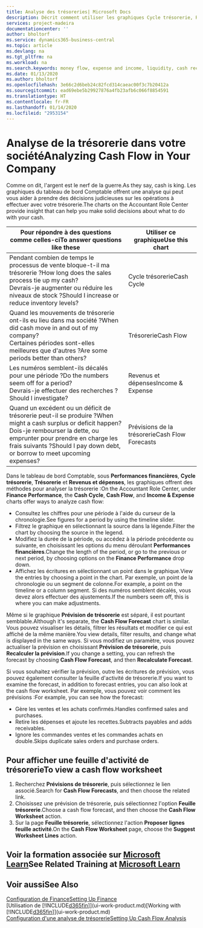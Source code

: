 ```yaml
---
title: Analyse des trésoreries| Microsoft Docs
description: Décrit comment utiliser les graphiques Cycle trésorerie, Revenus et dépenses, Trésorerie et Prévision de trésorerie pour analyser les flux de trésorerie passés et futurs, entrants et sortants de votre société.
services: project-madeira
documentationcenter: ''
author: bholtorf
ms.service: dynamics365-business-central
ms.topic: article
ms.devlang: na
ms.tgt_pltfrm: na
ms.workload: na
ms.search.keywords: money flow, expense and income, liquidity, cash receipts minus cash payments, Cartera
ms.date: 01/13/2020
ms.author: bholtorf
ms.openlocfilehash: 3e66c2d6beb24c82fcd314caeac00f3c7b20412a
ms.sourcegitcommit: ead69ebe5b29927876a4fb23afb6c066f8854591
ms.translationtype: HT
ms.contentlocale: fr-FR
ms.lasthandoff: 01/14/2020
ms.locfileid: "2953154"
---
```

# <a name="analyzing-cash-flow-in-your-company"></a><span data-ttu-id="ecac8-103">Analyse de la trésorerie dans votre société</span><span class="sxs-lookup"><span data-stu-id="ecac8-103">Analyzing Cash Flow in Your Company</span></span>
<span data-ttu-id="ecac8-104">Comme on dit, l'argent est le nerf de la guerre.</span><span class="sxs-lookup"><span data-stu-id="ecac8-104">As they say, cash is king.</span></span> <span data-ttu-id="ecac8-105">Les graphiques du tableau de bord Comptable offrent une analyse qui peut vous aider à prendre des décisions judicieuses sur les opérations à effectuer avec votre trésorerie.</span><span class="sxs-lookup"><span data-stu-id="ecac8-105">The charts on the Accountant Role Center provide insight that can help you make solid decisions about what to do with your cash.</span></span>  

| <span data-ttu-id="ecac8-106">Pour répondre à des questions comme celles-ci</span><span class="sxs-lookup"><span data-stu-id="ecac8-106">To answer questions like these</span></span> | <span data-ttu-id="ecac8-107">Utiliser ce graphique</span><span class="sxs-lookup"><span data-stu-id="ecac8-107">Use this chart</span></span> |
| --- | --- |
| <span data-ttu-id="ecac8-108">Pendant combien de temps le processus de vente bloque-t-il ma trésorerie ?</span><span class="sxs-lookup"><span data-stu-id="ecac8-108">How long does the sales process tie up my cash?</span></span></br> <span data-ttu-id="ecac8-109">Devrais-je augmenter ou réduire les niveaux de stock ?</span><span class="sxs-lookup"><span data-stu-id="ecac8-109">Should I increase or reduce inventory levels?</span></span> |<span data-ttu-id="ecac8-110">Cycle trésorerie</span><span class="sxs-lookup"><span data-stu-id="ecac8-110">Cash Cycle</span></span> |
| <span data-ttu-id="ecac8-111">Quand les mouvements de trésorerie ont-ils eu lieu dans ma société ?</span><span class="sxs-lookup"><span data-stu-id="ecac8-111">When did cash move in and out of my company?</span></span></br> <span data-ttu-id="ecac8-112">Certaines périodes sont-elles meilleures que d'autres ?</span><span class="sxs-lookup"><span data-stu-id="ecac8-112">Are some periods better than others?</span></span> |<span data-ttu-id="ecac8-113">Trésorerie</span><span class="sxs-lookup"><span data-stu-id="ecac8-113">Cash Flow</span></span> |
| <span data-ttu-id="ecac8-114">Les numéros semblent-ils décalés pour une période ?</span><span class="sxs-lookup"><span data-stu-id="ecac8-114">Do the numbers seem off for a period?</span></span></br> <span data-ttu-id="ecac8-115">Devrais-je effectuer des recherches ?</span><span class="sxs-lookup"><span data-stu-id="ecac8-115">Should I investigate?</span></span> |<span data-ttu-id="ecac8-116">Revenus et dépenses</span><span class="sxs-lookup"><span data-stu-id="ecac8-116">Income & Expense</span></span> |
| <span data-ttu-id="ecac8-117">Quand un excédent ou un déficit de trésorerie peut-il se produire ?</span><span class="sxs-lookup"><span data-stu-id="ecac8-117">When might a cash surplus or deficit happen?</span></span></br> <span data-ttu-id="ecac8-118">Dois-je rembourser la dette, ou emprunter pour prendre en charge les frais suivants ?</span><span class="sxs-lookup"><span data-stu-id="ecac8-118">Should I pay down debt, or borrow to meet upcoming expenses?</span></span> |<span data-ttu-id="ecac8-119">Prévisions de la trésorerie</span><span class="sxs-lookup"><span data-stu-id="ecac8-119">Cash Flow Forecasts</span></span> |

<span data-ttu-id="ecac8-120">Dans le tableau de bord Comptable, sous **Performances financières**, **Cycle trésorerie**, **Trésorerie** et **Revenus et dépenses**, les graphiques offrent des méthodes pour analyser la trésorerie :</span><span class="sxs-lookup"><span data-stu-id="ecac8-120">On the Accountant Role Center, under **Finance Performance**, the **Cash Cycle**, **Cash Flow**, and **Income & Expense** charts offer ways to analyze cash flow:</span></span>  

* <span data-ttu-id="ecac8-121">Consultez les chiffres pour une période à l'aide du curseur de la chronologie.</span><span class="sxs-lookup"><span data-stu-id="ecac8-121">See figures for a period by using the timeline slider.</span></span>  
* <span data-ttu-id="ecac8-122">Filtrez le graphique en sélectionnant la source dans la légende.</span><span class="sxs-lookup"><span data-stu-id="ecac8-122">Filter the chart by choosing the source in the legend.</span></span>  
* <span data-ttu-id="ecac8-123">Modifiez la durée de la période, ou accédez à la période précédente ou suivante, en choisissant les options du menu déroulant **Performances financières**.</span><span class="sxs-lookup"><span data-stu-id="ecac8-123">Change the length of the period, or go to the previous or next period, by choosing options on the **Finance Performance** drop down.</span></span>  
* <span data-ttu-id="ecac8-124">Affichez les écritures en sélectionnant un point dans le graphique.</span><span class="sxs-lookup"><span data-stu-id="ecac8-124">View the entries by choosing a point in the chart.</span></span> <span data-ttu-id="ecac8-125">Par exemple, un point de la chronologie ou un segment de colonne.</span><span class="sxs-lookup"><span data-stu-id="ecac8-125">For example, a point on the timeline or a column segment.</span></span> <span data-ttu-id="ecac8-126">Si des numéros semblent décalés, vous devez alors effectuer des ajustements.</span><span class="sxs-lookup"><span data-stu-id="ecac8-126">If the numbers seem off, this is where you can make adjustments.</span></span>  

<span data-ttu-id="ecac8-127">Même si le graphique **Prévision de trésorerie** est séparé, il est pourtant semblable.</span><span class="sxs-lookup"><span data-stu-id="ecac8-127">Although it's separate, the **Cash Flow Forecast** chart is similar.</span></span> <span data-ttu-id="ecac8-128">Vous pouvez visualiser les détails, filtrer les résultats et modifier ce qui est affiché de la même manière.</span><span class="sxs-lookup"><span data-stu-id="ecac8-128">You view details, filter results, and change what is displayed in the same ways.</span></span> <span data-ttu-id="ecac8-129">Si vous modifiez un paramètre, vous pouvez actualiser la prévision en choisissant **Prévision de trésorerie**, puis **Recalculer la prévision**.</span><span class="sxs-lookup"><span data-stu-id="ecac8-129">If you change a setting, you can refresh the forecast by choosing **Cash Flow Forecast**, and then **Recalculate Forecast**.</span></span>

<span data-ttu-id="ecac8-130">Si vous souhaitez vérifier la prévision, outre les écritures de prévision, vous pouvez également consulter la feuille d'activité de trésorerie.</span><span class="sxs-lookup"><span data-stu-id="ecac8-130">If you want to examine the forecast, in addition to forecast entries, you can also look at the cash flow worksheet.</span></span> <span data-ttu-id="ecac8-131">Par exemple, vous pouvez voir comment les prévisions :</span><span class="sxs-lookup"><span data-stu-id="ecac8-131">For example, you can see how the forecast:</span></span>

* <span data-ttu-id="ecac8-132">Gère les ventes et les achats confirmés.</span><span class="sxs-lookup"><span data-stu-id="ecac8-132">Handles confirmed sales and purchases.</span></span>  
* <span data-ttu-id="ecac8-133">Retire les dépenses et ajoute les recettes.</span><span class="sxs-lookup"><span data-stu-id="ecac8-133">Subtracts payables and adds receivables.</span></span>  
* <span data-ttu-id="ecac8-134">Ignore les commandes ventes et les commandes achats en double.</span><span class="sxs-lookup"><span data-stu-id="ecac8-134">Skips duplicate sales orders and purchase orders.</span></span>  

## <a name="to-view-a-cash-flow-worksheet"></a><span data-ttu-id="ecac8-135">Pour afficher une feuille d'activité de trésorerie</span><span class="sxs-lookup"><span data-stu-id="ecac8-135">To view a cash flow worksheet</span></span>
1. <span data-ttu-id="ecac8-136">Recherchez **Prévisions de trésorerie**, puis sélectionnez le lien associé.</span><span class="sxs-lookup"><span data-stu-id="ecac8-136">Search for **Cash Flow Forecasts**, and then choose the related link.</span></span>  
2. <span data-ttu-id="ecac8-137">Choisissez une prévision de trésorerie, puis sélectionnez l'option **Feuille trésorerie**.</span><span class="sxs-lookup"><span data-stu-id="ecac8-137">Choose a cash flow forecast, and then choose the **Cash Flow Worksheet** action.</span></span>  
3. <span data-ttu-id="ecac8-138">Sur la page **Feuille trésorerie**, sélectionnez l'action **Proposer lignes feuille activité**.</span><span class="sxs-lookup"><span data-stu-id="ecac8-138">On the **Cash Flow Worksheet** page, choose the **Suggest Worksheet Lines** action.</span></span>  

## <a name="see-related-training-at-microsoft-learnlearnmodulesforecast-cash-flow-dynamics-365-business-centralindex"></a><span data-ttu-id="ecac8-139">Voir la formation associée sur [Microsoft Learn](/learn/modules/forecast-cash-flow-dynamics-365-business-central/index)</span><span class="sxs-lookup"><span data-stu-id="ecac8-139">See Related Training at [Microsoft Learn](/learn/modules/forecast-cash-flow-dynamics-365-business-central/index)</span></span>

## <a name="see-also"></a><span data-ttu-id="ecac8-140">Voir aussi</span><span class="sxs-lookup"><span data-stu-id="ecac8-140">See Also</span></span>
[<span data-ttu-id="ecac8-141">Configuration de Finance</span><span class="sxs-lookup"><span data-stu-id="ecac8-141">Setting Up Finance</span></span>](finance-setup-finance.md)  
<span data-ttu-id="ecac8-142">[Utilisation de [!INCLUDE[d365fin](includes/d365fin_md.md)]](ui-work-product.md)</span><span class="sxs-lookup"><span data-stu-id="ecac8-142">[Working with [!INCLUDE[d365fin](includes/d365fin_md.md)]](ui-work-product.md)</span></span>  
[<span data-ttu-id="ecac8-143">Configuration d'une analyse de trésorerie</span><span class="sxs-lookup"><span data-stu-id="ecac8-143">Setting Up Cash Flow Analysis</span></span>](finance-setup-cash-flow-analyses.md)  
